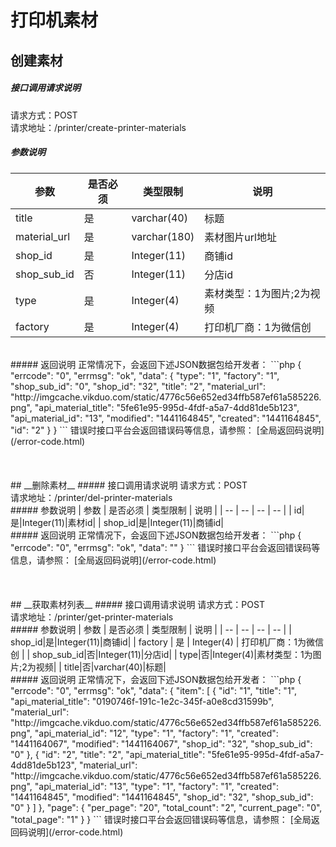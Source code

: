 # 打印机素材
## __创建素材__
##### 接口调用请求说明
请求方式：POST
<br  />
请求地址：/printer/create-printer-materials
<br  />
##### 参数说明
| 参数 | 是否必须 | 类型限制 | 说明 |
| -- | -- | -- | -- |
| title|是|varchar(40)|标题|
| material_url|是|varchar(180)|素材图片url地址|
| shop_id|是|Integer(11)|商铺id|
| shop_sub_id|否|Integer(11)|分店id|
| type|是|Integer(4)|素材类型：1为图片;2为视频|
| factory | 是 | Integer(4) | 打印机厂商：1为微信创 |

<br  />
##### 返回说明
正常情况下，会返回下述JSON数据包给开发者：
```php
{
    "errcode": "0",
    "errmsg": "ok",
    "data": {
      "type": "1",
      "factory": "1",
      "shop_sub_id": "0",
      "shop_id": "32",
      "title": "2",
      "material_url": "http://imgcache.vikduo.com/static/4776c56e652ed34ffb587ef61a585226.png",
      "api_material_title": "5fe61e95-995d-4fdf-a5a7-4dd81de5b123",
      "api_material_id": "13",
      "modified": "1441164845",
      "created": "1441164845",
      "id": "2"
    }
  }
```
错误时接口平台会返回错误码等信息，请参照：
[全局返回码说明](/error-code.html)
<br  /><br  /><br  /><br  />
## __删除素材__
##### 接口调用请求说明
请求方式：POST
<br  />
请求地址：/printer/del-printer-materials
<br  />
##### 参数说明
| 参数 | 是否必须 | 类型限制 | 说明 |
| -- | -- | -- | -- |
| id|是|Integer(11)|素材id|
| shop_id|是|Integer(11)|商铺id|


<br  />
##### 返回说明
正常情况下，会返回下述JSON数据包给开发者：
```php
{
    "errcode": "0",
    "errmsg": "ok",
    "data": ""
  }
```
错误时接口平台会返回错误码等信息，请参照：
[全局返回码说明](/error-code.html)
<br  /><br  /><br  /><br  />
## __获取素材列表__
##### 接口调用请求说明
请求方式：POST
<br  />
请求地址：/printer/get-printer-materials
<br  />
##### 参数说明
| 参数 | 是否必须 | 类型限制 | 说明 |
| -- | -- | -- | -- |
| shop_id|是|Integer(11)|商铺id|
| factory | 是 | Integer(4) | 打印机厂商：1为微信创 |
| shop_sub_id|否|Integer(11)|分店id|
| type|否|Integer(4)|素材类型：1为图片;2为视频|
| title|否|varchar(40)|标题|


<br  />
##### 返回说明
正常情况下，会返回下述JSON数据包给开发者：
```php
{
    "errcode": "0",
    "errmsg": "ok",
    "data": {
      "item": [
        {
          "id": "1",
          "title": "1",
          "api_material_title": "0190746f-191c-1e2c-345f-a0e8cd31599b",
          "material_url": "http://imgcache.vikduo.com/static/4776c56e652ed34ffb587ef61a585226.png",
          "api_material_id": "12",
          "type": "1",
          "factory": "1",
          "created": "1441164067",
          "modified": "1441164067",
          "shop_id": "32",
          "shop_sub_id": "0"
        },
        {
          "id": "2",
          "title": "2",
          "api_material_title": "5fe61e95-995d-4fdf-a5a7-4dd81de5b123",
          "material_url": "http://imgcache.vikduo.com/static/4776c56e652ed34ffb587ef61a585226.png",
          "api_material_id": "13",
          "type": "1",
          "factory": "1",
          "created": "1441164845",
          "modified": "1441164845",
          "shop_id": "32",
          "shop_sub_id": "0"
        }
      ]
    },
    "page": {
      "per_page": "20",
      "total_count": "2",
      "current_page": "0",
      "total_page": "1"
    }
  }
```
错误时接口平台会返回错误码等信息，请参照：
[全局返回码说明](/error-code.html)
<br  /><br  /><br  /><br  />

